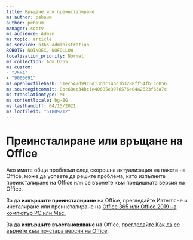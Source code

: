```yaml
---
title: Връщане или преинсталиране
ms.author: pebaum
author: pebaum
manager: scotv
ms.audience: Admin
ms.topic: article
ms.service: o365-administration
ROBOTS: NOINDEX, NOFOLLOW
localization_priority: Normal
ms.collection: Adm_O365
ms.custom:
- "2584"
- "9000691"
ms.openlocfilehash: 51ec547d99c6d13ddc14bc1b3288ff54fb1cd056
ms.sourcegitcommit: 8bc60ec34bc1e40685e3976576e04a2623f63a7c
ms.translationtype: MT
ms.contentlocale: bg-BG
ms.lasthandoff: 04/15/2021
ms.locfileid: "51809212"
---
```

# <a name="reinstall-or-roll-back-office"></a>Преинсталиране или връщане на Office

Ако имате общи проблеми след скорошна актуализация на пакета на Office, може да успеете да решите проблема, като изпълните преинсталиране на Office или се върнете към предишната версия на Office.

За да **извършите преинсталиране** на Office, прегледайте Изтегляне и инсталиране или преинсталиране на [Office 365 или Office 2019 на компютър PC или Mac.](https://support.office.com/article/download-and-install-or-reinstall-office-365-or-office-2019-on-a-pc-or-mac-4414eaaf-0478-48be-9c42-23adc4716658)

За да **извършите възстановяване на** Office, [прегледайте Как да се върнете към по-стара версия на Office](https://support.microsoft.com/help/2770432/how-to-revert-to-an-earlier-version-of-office-2013-or-office-2016-clic).
